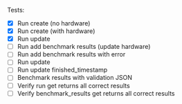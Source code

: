 Tests:
- [x] Run create (no hardware)
- [x] Run create (with hardware)
- [x] Run update
- [ ] Run add benchmark results (update hardware)
- [ ] Run add benchmark results with error
- [ ] Run update
- [ ] Run update finished_timestamp
- [ ] Benchmark results with validation JSON
- [ ] Verify run get returns all correct results
- [ ] Verify benchmark_results get returns all correct results